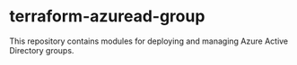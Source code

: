 # terraform-azuread-group

This repository contains modules for deploying and managing Azure Active Directory groups.
